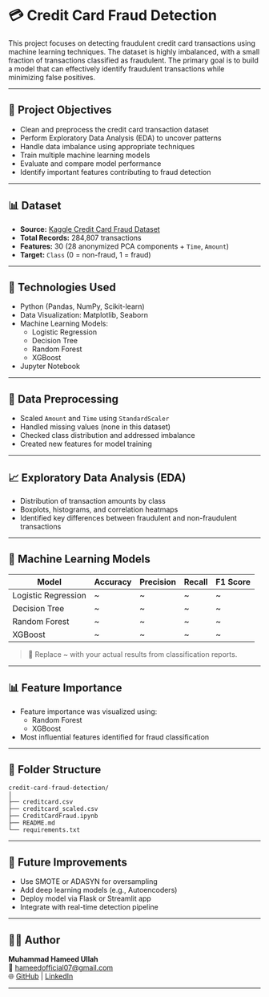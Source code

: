 # 💳 Credit Card Fraud Detection

This project focuses on detecting fraudulent credit card transactions using machine learning techniques. The dataset is highly imbalanced, with a small fraction of transactions classified as fraudulent. The primary goal is to build a model that can effectively identify fraudulent transactions while minimizing false positives.

---

## 📌 Project Objectives

- Clean and preprocess the credit card transaction dataset
- Perform Exploratory Data Analysis (EDA) to uncover patterns
- Handle data imbalance using appropriate techniques
- Train multiple machine learning models
- Evaluate and compare model performance
- Identify important features contributing to fraud detection

---

## 📊 Dataset

- **Source:** [Kaggle Credit Card Fraud Dataset](https://www.kaggle.com/mlg-ulb/creditcardfraud)
- **Total Records:** 284,807 transactions
- **Features:** 30 (28 anonymized PCA components + `Time`, `Amount`)
- **Target:** `Class` (0 = non-fraud, 1 = fraud)

---

## 🔧 Technologies Used

- Python (Pandas, NumPy, Scikit-learn)
- Data Visualization: Matplotlib, Seaborn
- Machine Learning Models:
  - Logistic Regression
  - Decision Tree
  - Random Forest
  - XGBoost
- Jupyter Notebook

---

## 🧹 Data Preprocessing

- Scaled `Amount` and `Time` using `StandardScaler`
- Handled missing values (none in this dataset)
- Checked class distribution and addressed imbalance
- Created new features for model training

---

## 📈 Exploratory Data Analysis (EDA)

- Distribution of transaction amounts by class
- Boxplots, histograms, and correlation heatmaps
- Identified key differences between fraudulent and non-fraudulent transactions

---

## 🤖 Machine Learning Models

| Model             | Accuracy | Precision | Recall | F1 Score |
|------------------|----------|-----------|--------|----------|
| Logistic Regression | ~       | ~         | ~      | ~        |
| Decision Tree       | ~       | ~         | ~      | ~        |
| Random Forest       | ~       | ~         | ~      | ~        |
| XGBoost             | ~       | ~         | ~      | ~        |

> 📌 Replace ~ with your actual results from classification reports.

---

## 📊 Feature Importance

- Feature importance was visualized using:
  - Random Forest
  - XGBoost
- Most influential features identified for fraud classification

---

## 📁 Folder Structure

```
credit-card-fraud-detection/
│
├── creditcard.csv
├── creditcard_scaled.csv
├── CreditCardFraud.ipynb
├── README.md
└── requirements.txt
```

---

## 🚀 Future Improvements

- Use SMOTE or ADASYN for oversampling
- Add deep learning models (e.g., Autoencoders)
- Deploy model via Flask or Streamlit app
- Integrate with real-time detection pipeline

---

## 🙋‍♂️ Author

**Muhammad Hameed Ullah**  
📧 hameedofficial07@gmail.com  
🌐 [GitHub](https://github.com/Hameed8055) | [LinkedIn](https://www.linkedin.com/in/m-hameed-ullah-khan-a95949255)

---
